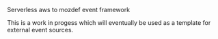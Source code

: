 Serverless aws to mozdef event framework

This is a work in progess which will eventually be used as a template for external event sources.

